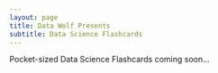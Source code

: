 ```yaml
---
layout: page
title: Data Wolf Presents
subtitle: Data Science Flashcards
---
```


Pocket-sized Data Science Flashcards coming soon...
